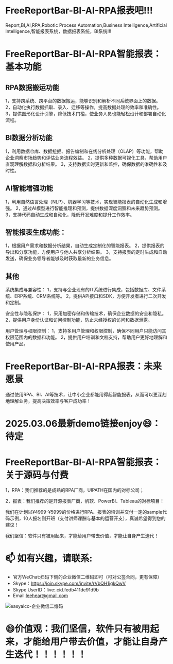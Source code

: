 # FreeReportBar-BI-AI-RPA报表吧!!!
Report,BI,AI,RPA,Robotic Process Automation,Business Intelligence,Artificial Intelligence,智能报表系统，数据报表系统，BI系统!!!

# FreeReportBar-BI-AI-RPA智能报表：基本功能
## RPA数据搬运功能
1，支持跨系统、跨平台的数据搬运，能够识别和解析不同系统界面上的数据。
2，自动化执行数据抓取、录入、迁移等操作，提高数据处理的效率和准确性。
3，提供图形化设计引擎，降低技术门槛，使业务人员也能轻松设计和部署自动化流程。

## BI数据分析功能
1，利用数据仓库、数据挖掘、报告编制和在线分析处理（OLAP）等功能，帮助企业洞察市场趋势和评估业务流程效益。
2，提供多种数据可视化工具，帮助用户直观理解数据和分析结果。
3，支持数据实时更新和监控，确保数据的准确性和及时性。

## AI智能增强功能
1，利用自然语言处理（NLP）、机器学习等技术，实现智能报表的自动化生成和增强。
2，通过AI模型进行智能推理和预测，提供数据深度洞察和未来趋势预测。
3，支持代码自动生成和自动化，降低开发难度和提升工作效率。

## 智能报表生成功能：
1，根据用户需求和数据分析结果，自动生成定制化的智能报表。
2，提供报表的导出和分享功能，方便用户与他人共享分析结果。
3，支持报表的定时生成和自动发送，确保业务领导者能够及时获取最新的业务信息。

## 其他

系统集成与兼容性：
1，支持与企业现有的IT系统进行集成，包括数据库、文件系统、ERP系统、CRM系统等。
2，提供API接口和SDK，方便开发者进行二次开发和定制。

安全性与隐私保护：
1，采用加密存储和传输技术，确保企业数据的安全和隐私。
2，提供用户身份认证和访问控制功能，防止未经授权的访问和数据泄露。

用户管理与权限控制：
1，支持多用户管理和权限控制，确保不同用户只能访问其权限范围内的数据和功能。
2，提供用户培训和文档支持，帮助用户更好地理解和使用产品。

# FreeReportBar-BI-AI-RPA报表：未来愿景
通过使用RPA、BI、AI等技术，让中小企业都能用得起智能报表，从而可以更深刻地理解业务，提高决策效率与客户成功率！

# 2025.03.06最新demo链接enjoy😄：待定

# FreeReportBar-BI-AI-RPA智能报表：关于源码与付费

1，RPA：我们推荐的是成熟的RPA厂商，UIPATH在国内的对标公司；

2，报表：我们推荐的是开源报表厂商，帆软、PowerBI、Tableau的对标项目！

我们在计划以¥4999-¥5999的价格进行RPA、报表的培训并交付一定的sample代码示例，10人报名则开班（支付讲师课酬与基本的运营开支），真诚希望得到您的建议！

我们坚信：软件只有被用起来，才能给用户带去价值，才能让自身产生迭代！

# 📫 如有兴趣，请联系:
- 官方WeChat:扫码下侧的企业微信二维码即可（可对公签合同，更有保障）
- Skype：https://join.skype.com/invite/rVbQH1igkQwV
- Skype UserID：live:.cid.fedb411de91d9b
- Email:leehear@gmail.com

![easyaicc-企业微信二维码](https://github.com/user-attachments/assets/2bd0ce71-1594-46c1-ac30-80d0edebbcb3)

# 😄价值观：我们坚信，软件只有被用起来，才能给用户带去价值，才能让自身产生迭代！！！！！！
